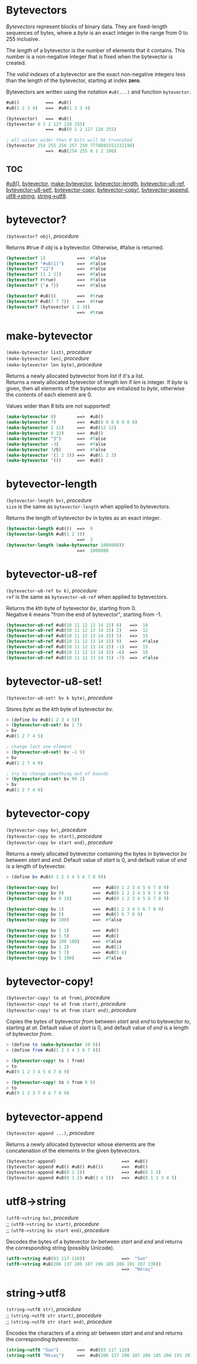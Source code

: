 Bytevectors
===========

*Bytevectors* represent blocks of binary data. They are fixed-length sequences of bytes, where a *byte* is an exact integer in the range from 0 to 255 inclusive.

The *length* of a bytevector is the number of elements that it contains.
This number is a non-negative integer that is fixed when the bytevector is created.

The *valid indexes* of a bytevector are the exact non-negative integers less than the length of the bytevector, starting at index **zero**.

Bytevectors are written using the notation `#u8(...)` and function `bytevector`.

```scheme
#u8()          ===  #u8()
#u8(1 2 3 4)   ===  #u8(1 2 3 4)

(bytevector)   ===  #u8()
(bytevector 0 1 2 127 128 255)
               ===  #u8(0 1 2 127 128 255)

; all values wider than 8 bits will be truncated
(bytevector 254 255 256 257 258 7778885551232190)
               ==>  #u8(254 255 0 1 2 190)

```
## TOC

[#u8()](#bytevectors), [bytevector](#bytevectors),
[make-bytevector](#make-bytevector),
[bytevector-length](#bytevector-length),
[bytevector-u8-ref](#bytevector-u8-ref),
[bytevector-u8-set!](#bytevector-u8-set!),
[bytevector-copy](#bytevector-copy), [bytevector-copy!](#bytevector-copy!),
[bytevector-append](#bytevector-append),
[utf8->string](#utf8-string),
[string->utf8](#string-utf8).

# bytevector?
`(bytevector? obj)`, *procedure*

Returns #true if *obj* is a bytevector. Otherwise, #false is returned.

```scheme
(bytevector? 1)            ==>  #false
(bytevector? "#u8(1)")     ==>  #false
(bytevector? "12")         ==>  #false
(bytevector? [1 2 3])      ==>  #false
(bytevector? #true)        ==>  #false
(bytevector? {'a 7})       ==>  #false

(bytevector? #u8())        ==>  #true
(bytevector? #u8(7 7 7))   ==>  #true
(bytevector? (bytevector 1 2 3))
                           ==>  #true
```

# make-bytevector
`(make-bytevector list)`, *procedure*  
`(make-bytevector len)`, *procedure*  
`(make-bytevector len byte)`, *procedure*

Returns a newly allocated bytevector from *list* if it's a list.  
Returns a newly allocated bytevector of length *len* if *len* is integer. If *byte* is given, then all elements of the bytevector are initialized to *byte*, otherwise the contents of each element are 0.

Values wider than 8 bits are not supported!

```scheme
(make-bytevector 0)        ==>  #u8()
(make-bytevector 7)        ==>  #u8(0 0 0 0 0 0 0)
(make-bytevector 2 12)     ==>  #u8(12 12)
(make-bytevector 0 33)     ==>  #u8()
(make-bytevector "3")      ==>  #false
(make-bytevector -3)       ==>  #false
(make-bytevector 7/5)      ==>  #false
(make-bytevector '(1 2 3)) ==>  #u8(1 2 3)
(make-bytevector '())      ==>  #u8()
```

# bytevector-length
`(bytevector-length bv)`, *procedure*  
`size` is the same as `bytevector-length` when applied to bytevectors.

Returns the length of bytevector *bv* in bytes as an exact integer.

```scheme
(bytevector-length #u8())  ==>  0
(bytevector-length #u8(1 2 3))
                           ==>  3
(bytevector-length (make-bytevector 1000000))
                           ==>  1000000
```

# bytevector-u8-ref
`(bytevector-u8-ref bv k)`, *procedure*  
`ref` is the same as `bytevector-u8-ref` when applied to bytevectors.

Returns the *k*th byte of bytevector *bv*, starting from 0.  
Negative *k* means "from the end of bytevector", starting from -1.

```scheme
(bytevector-u8-ref #u8(10 11 12 13 14 15) 0)   ==>  10
(bytevector-u8-ref #u8(10 11 12 13 14 15) 2)   ==>  12
(bytevector-u8-ref #u8(10 11 12 13 14 15) 5)   ==>  15
(bytevector-u8-ref #u8(10 11 12 13 14 15) 9)   ==>  #false
(bytevector-u8-ref #u8(10 11 12 13 14 15) -1)  ==>  15
(bytevector-u8-ref #u8(10 11 12 13 14 15) -6)  ==>  10
(bytevector-u8-ref #u8(10 11 12 13 14 15) -7)  ==>  #false
```

# bytevector-u8-set!
`(bytevector-u8-set! bv k byte)`, *procedure*

Stores *byte* as the *k*th byte of bytevector *bv*.

```scheme
> (define bv #u8(1 2 3 4 5))
> (bytevector-u8-set! bv 2 7)
> bv
#u8(1 2 7 4 5)

; change last one element
> (bytevector-u8-set! bv -1 9)
> bv
#u8(1 2 7 4 9)

; try to change something out of bounds
> (bytevector-u8-set! bv 99 2)
> bv
#u8(1 2 7 4 9)
```

# bytevector-copy
`(bytevector-copy bv)`, *procedure*  
`(bytevector-copy bv start)`, *procedure*  
`(bytevector-copy bv start end)`, *procedure*

Returns a newly allocated bytevector containing the bytes in bytevector *bv* between *start* and *end*. Default value of *start* is 0, and default value of *end* is a length of bytevector.

```scheme
> (define bv #u8(0 1 2 3 4 5 6 7 8 9))

(bytevector-copy bv)             ==>  #u8(0 1 2 3 4 5 6 7 8 9)
(bytevector-copy bv 0)           ==>  #u8(0 1 2 3 4 5 6 7 8 9)
(bytevector-copy bv 0 10)        ==>  #u8(0 1 2 3 4 5 6 7 8 9)

(bytevector-copy bv 1)           ==>  #u8(1 2 3 4 5 6 7 8 9)
(bytevector-copy bv 5)           ==>  #u8(5 6 7 8 9)
(bytevector-copy bv 100)         ==>  #false

(bytevector-copy bv 1 1)         ==>  #u8()
(bytevector-copy bv 5 5)         ==>  #u8()
(bytevector-copy bv 100 100)     ==>  #false
(bytevector-copy bv 1 2)         ==>  #u8(1)
(bytevector-copy bv 5 7)         ==>  #u8(5 6)
(bytevector-copy bv 5 100)       ==>  #false
```

# bytevector-copy!
`(bytevector-copy! to at from)`, *procedure*  
`(bytevector-copy! to at from start)`, *procedure*  
`(bytevector-copy! to at from start end)`, *procedure*

Copies the bytes of bytevector *from* between *start* and *end* to bytevector *to*, starting at *at*. Default value of *start* is 0, and default value of *end* is a length of bytevector *from*.

```scheme
> (define to (make-bytevector 10 9))
> (define from #u8(1 2 3 4 5 6 7 8))

> (bytevector-copy! to 1 from)
> to
#u8(9 1 2 3 4 5 6 7 8 9)

> (bytevector-copy! to 4 from 6 8)
> to
#u8(9 1 2 3 7 8 6 7 8 9)
```

# bytevector-append
`(bytevector-append ...)`, *procedure*

Returns a newly allocated bytevector whose elements are the concatenation of the elements in the given bytevectors.

```scheme
(bytevector-append)                         ==>  #u8()
(bytevector-append #u8() #u8() #u8())       ==>  #u8()
(bytevector-append #u8(0 1 2))              ==>  #u8(0 1 2)
(bytevector-append #u8(0 1 2) #u8(3 4 5))   ==>  #u8(0 1 2 3 4 5)
```

# utf8->string
`(utf8->string bv)`, *procedure*  
;; `(utf8->string bv start)`, *procedure*  
;; `(utf8->string bv start end)`, *procedure*

Decodes the bytes of a bytevector *bv* between *start* and *end* and returns the corresponding string (possibly Unicode).

```scheme
(utf8->string #u8(83 117 110))              ==>  "Sun"
(utf8->string #u8(206 137 206 187 206 185 206 191 207 130))
                                            ==>  "Ήλιος"
```

# string->utf8
`(string->utf8 str)`, *procedure*  
;; `(string->utf8 str start)`, *procedure*  
;; `(string->utf8 str start end)`, *procedure*

Encodes the characters of a string *str* between *start* and *end* and returns the corresponding bytevector.

```scheme
(string->utf8 "Sun")       ==>  #u8(83 117 110)
(string->utf8 "Ήλιος")     ==>  #u8(206 137 206 187 206 185 206 191 207 130)
```
